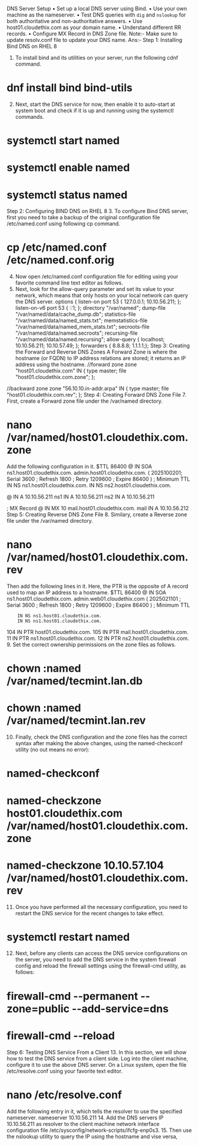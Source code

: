 DNS Server Setup
•	Set up a local DNS server using Bind.
•	Use your own machine as the nameserver.
•	Test DNS queries with `dig` and `nslookup` for both authoritative and non-authoritative answers.
•	Use host01.cloudethix.com as your domain name.
•	Understand different RR records.
•	Configure MX Record in DNS Zone file. 
Note:- Make sure to update resolv.conf file to update your DNS name. 
Ans:-
Step 1: Installing Bind DNS on RHEL 8
1. To install bind and its utilities on your server, run the following cdnf command.
# dnf install bind bind-utils
2. Next, start the DNS service for now, then enable it to auto-start at system boot and check if it is up and running using the systemctl commands.
# systemctl start named
# systemctl enable named
# systemctl status named
 
Step 2: Configuring BIND DNS on RHEL 8
3. To configure Bind DNS server, first you need to take a backup of the original configuration file /etc/named.conf using following cp command.
# cp /etc/named.conf /etc/named.conf.orig
4. Now open /etc/named.conf configuration file for editing using your favorite command line text editor as follows.
5. Next, look for the allow-query parameter and set its value to your network, which means that only hosts on your local network can query the DNS server.
options {
        listen-on port 53 { 127.0.0.1; 10.10.56.211; };
        listen-on-v6 port 53 { ::1; };
        directory       "/var/named";
        dump-file       "/var/named/data/cache_dump.db";
        statistics-file "/var/named/data/named_stats.txt";
        memstatistics-file "/var/named/data/named_mem_stats.txt";
        secroots-file   "/var/named/data/named.secroots";
        recursing-file  "/var/named/data/named.recursing";
        allow-query     { localhost; 10.10.56.211; 10.10.57.49; };
        forwarders { 8.8.8.8; 1.1.1.1;};
Step 3: Creating the Forward and Reverse DNS Zones
A Forward Zone is where the hostname (or FQDN) to IP address relations are stored; it returns an IP address using the hostname.
//forward zone
zone "host01.cloudethix.com" IN {
        type master;
        file "host01.cloudethix.com.zone";
};

//backward zone
zone "56.10.10.in-addr.arpa" IN {
        type master;
        file "host01.cloudethix.com.rev";
};
Step 4: Creating Forward DNS Zone File
7. First, create a Forward zone file under the /var/named directory.
# nano /var/named/host01.cloudethix.com.zone
Add the following configuration in it.
$TTL 86400
@ IN SOA ns1.host01.cloudethix.com. admin.host01.cloudethix.com. (
        2025100201; Serial
        3600      ; Refresh
        1800      ; Retry
        1209600   ; Expire
        86400 )   ; Minimum TTL
        IN NS ns1.host01.cloudethix.com.
        IN NS ns2.host01.cloudethix.com.

@       IN A 10.10.56.211
ns1     IN A 10.10.56.211
ns2     IN A 10.10.56.211

; MX Record
@       IN  MX 10 mail.host01.cloudethix.com.
mail    IN  A       10.10.56.212
Step 5: Creating Reverse DNS Zone File
8. Similary, create a Reverse zone file under the /var/named directory.
# nano /var/named/host01.cloudethix.com.rev
Then add the following lines in it. Here, the PTR is the opposite of A record used to map an IP address to a hostname.
$TTL 86400
@       IN SOA ns1.host01.cloudethix.com. admin.web01.cloudethix.com (
                2025021101      ; Serial
                3600            ; Refresh
                1800            ; Retry
                1209600         ; Expire
                86400 )         ; Minimum TTL

        IN NS ns1.host01.cloudethix.com.
        IN NS ns1.host01.cloudethix.com.

104     IN PTR host01.cloudethix.com.
105     IN  PTR     mail.host01.cloudethix.com.
11      IN PTR ns1.host01.cloudethix.com.
12      IN PTR ns2.host01.cloudethix.com.
9. Set the correct ownership permissions on the zone files as follows.
# chown :named /var/named/tecmint.lan.db
# chown :named /var/named/tecmint.lan.rev
10. Finally, check the DNS configuration and the zone files has the correct syntax after making the above changes, using the named-checkconf utility (no out means no error):
# named-checkconf
# named-checkzone host01.cloudethix.com /var/named/host01.cloudethix.com.zone
 # named-checkzone 10.10.57.104 /var/named/host01.cloudethix.com.rev
 
11. Once you have performed all the necessary configuration, you need to restart the DNS service for the recent changes to take effect.
# systemctl restart named
12. Next, before any clients can access the DNS service configurations on the server, you need to add the DNS service in the system firewall config and reload the firewall settings using the firewall-cmd utility, as follows:
# firewall-cmd --permanent --zone=public --add-service=dns 
# firewall-cmd --reload
 
Step 6: Testing DNS Service From a Client
13. In this section, we will show how to test the DNS service from a client side. Log into the client machine, configure it to use the above DNS server. On a Linux system, open the file /etc/resolve.conf using your favorite text editor.
# nano /etc/resolve.conf 
Add the following entry in it, which tells the resolver to use the specified nameserver.
nameserver  10.10.56.211
14. Add the DNS servers IP 10.10.56.211 as resolver to the client machine network interface configuration file /etc/sysconfig/network-scripts/ifcfg-enp0s3.
15. Then use the nslookup utility to query the IP using the hostname and vise versa,
